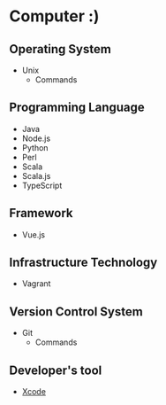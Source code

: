 Computer :)
========

Operating System
--------
- Unix
  * Commands

Programming Language
--------
- Java
- Node.js
- Python
- Perl
- Scala
- Scala.js
- TypeScript

Framework
--------
- Vue.js

Infrastructure Technology
--------
- Vagrant

Version Control System
--------
- Git
  * Commands

Developer's tool
--------
- [Xcode](apple_developer/xcode)
